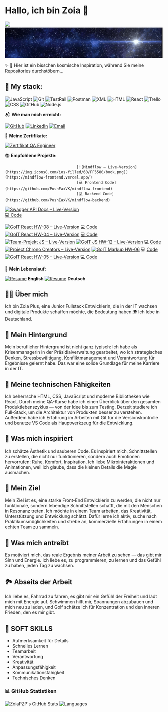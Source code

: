 # **Hallo, ich bin Zoia** 🤝

![](https://readme-typing-svg.demolab.com?font=Fira+Code&pause=1000&color=007BFF&width=435&lines=Willkommen+auf+meinem+Profil!;Ich+bin+eine+Front-End-Entwicklerin!)
 <img 
  src="https://raw.githubusercontent.com/ZoiaPZP/ZoiaPZP/main/images/ezgif.com-crop2.gif" 
  alt="Sci-fi Space" 
  style="width: 100%; height: auto; max-height: 550px; object-fit: cover; display: block;" />





  ✨ 💫  Hier ist ein bisschen kosmische Inspiration, während Sie meine Repositories durchstöbern...
</p>

## 🧰 My stack:

![JavaScript](https://img.shields.io/badge/javascript-%23323330.svg?style=for-the-badge&logo=javascript&logoColor=%23F7DF1E)
![Git](https://img.shields.io/badge/git-%23F05033.svg?style=for-the-badge&logo=git&logoColor=white)
![TestRail](https://img.shields.io/badge/TestRail-%234D8B31.svg?style=for-the-badge&logo=test-rail&logoColor=white)
![Postman](https://img.shields.io/badge/Postman-%23FF6C37.svg?style=for-the-badge&logo=postman&logoColor=white)
![XML](https://img.shields.io/badge/XML-%23F7A600.svg?style=for-the-badge&logo=xml&logoColor=white)  <!-- Яскраво жовтий для XML -->
![HTML](https://img.shields.io/badge/HTML-%23E34F26.svg?style=for-the-badge&logo=html5&logoColor=white)
![React](https://img.shields.io/badge/React-%2320232a.svg?style=for-the-badge&logo=react&logoColor=%2361DAFB)
![Trello](https://img.shields.io/badge/Trello-%23002630.svg?style=for-the-badge&logo=trello&logoColor=white)
![CSS](https://img.shields.io/badge/CSS-%231572B6.svg?style=for-the-badge&logo=css3&logoColor=white)
![GitHub](https://img.shields.io/badge/GitHub-%236C6C6C.svg?style=for-the-badge&logo=github&logoColor=white) <!-- Світло-сірий для GitHub -->
![Node.js](https://img.shields.io/badge/Node.js-%23339933.svg?style=for-the-badge&logo=node.js&logoColor=white)

📬 **Wie man mich erreicht:**

[![GitHub](https://img.icons8.com/ios/50/333333/github.png)](https://github.com/ZoiaPZP)
[![LinkedIn](https://img.icons8.com/ios/50/0e76a8/linkedin.png)](https://www.linkedin.com/in/zoia-plus)
[![Email](https://img.icons8.com/ios/50/ff0000/email.png)](mailto:01102pzp@gmail.com)

📜 **Meine Zertifikate:**

[![Zertifikat QA Engineer](https://img.icons8.com/ios/60/ff0000/certificate.png)](https://drive.google.com/file/d/1I3Duv0DvN3kUy43yo5l5qRq4k1ohjC87/view?usp=sharing)

📚 **Empfohlene Projekte:**




                                    [![Mindflow – Live-Version](https://img.icons8.com/ios-filled/60/FF5580/book.png)](https://mindflow-frontend.vercel.app/)  
                                    [💻 Frontend Code](https://github.com/PushEaxVK/mindflow-frontend)  
                                    [💻 Backend Code](https://github.com/PushEaxVK/mindflow-backend)
[![Swagger API Docs – Live-Version](https://img.icons8.com/ios-filled/60/876445/book.png)](https://nodejs-hw-mongodb-8-rqln.onrender.com/api-docs/)  
[💻 Code](https://github.com/ZoiaPZP/nodejs-hw-mongodb/tree/hw7-swagger)

[![GoIT React HW-08 – Live-Version](https://img.icons8.com/ios-filled/60/FFB4A2/book.png)](https://goit-react-hw-08-inky-eight-13.vercel.app/) 
[💻 Code](https://github.com/ZoiaPZP/goit-react-hw-08)
[![GoIT React HW-04 – Live-Version](https://img.icons8.com/ios-filled/60/E52020/book.png)](https://goit-react-hw-04-six-tau-33.vercel.app/) 
[💻 Code](https://github.com/ZoiaPZP/goit-react-hw-04)
[![Team-Projekt JS – Live-Version](https://img.icons8.com/ios-filled/60/FBA518/book.png)](https://jaelouss.github.io/js-project/)
[![GoIT JS HW-12 – Live-Version](https://img.icons8.com/ios-filled/60/F9CB43/book.png)](https://zoiapzp.github.io/goit-js-hw-12/)
💻 [Code](https://github.com/ZoiaPZP/goit-js-hw-12)
[![Project Chrono Creators – Live-Version](https://img.icons8.com/ios-filled/60/A89C29/book.png)](https://pusheaxvk.github.io/project-chrono-creators/)
[![GoIT Markup HW-06](https://img.icons8.com/ios-filled/60/C14600/book.png)](https://zoiapzp.github.io/goit-markup-hw-06/)
💻 [Code](https://github.com/ZoiaPZP/goit-markup-hw-06)
[![GoIT React HW-05 – Live-Version](https://img.icons8.com/ios-filled/60/A888B5/book.png)](https://goit-react-hw-05-o2qmu27qk-zoias-projects-a69c267d.vercel.app/) [💻 Code](https://github.com/ZoiaPZP/goit-react-hw-05)

📄 **Mein Lebenslauf:**  

[![Resume](https://img.icons8.com/ios/60/007F73/resume.png)](https://drive.google.com/file/d/1D_TD0T6HHa0lExoeb0qeTjCV8ZOvB7rB/view?usp=sharing) **English**
[![Resume](https://img.icons8.com/ios/60/E52020/resume.png)](https://drive.google.com/file/d/1wM4qbsXdIQOApApxbtY5r3tdBUAsReYc/view?usp=sharing) **Deutsch** 



## 👩‍💻 Über mich
Ich bin Zoia Plus, eine Junior Fullstack Entwicklerin, die in der IT wachsen und digitale Produkte schaffen möchte, die Bedeutung haben.🌍 Ich lebe in Deutschland.

## 🧩 Mein Hintergrund
Mein beruflicher Hintergrund ist nicht ganz typisch: Ich habe als Krisenmanagerin in der Präsidialverwaltung gearbeitet, wo ich strategisches Denken, Stressbewältigung, Konfliktmanagement und Verantwortung für Ergebnisse gelernt habe. Das war eine solide Grundlage für meine Karriere in der IT.

## 🔧 Meine technischen Fähigkeiten
Ich beherrsche HTML, CSS, JavaScript und moderne Bibliotheken wie React. Durch meine QA-Kurse habe ich einen Überblick über den gesamten Produktlebenszyklus — von der Idee bis zum Testing. Derzeit studiere ich Full-Stack, um die Architektur von Produkten besser zu verstehen. Außerdem habe ich Erfahrung im Arbeiten mit Git für die Versionskontrolle und benutze VS Code als Hauptwerkzeug für die Entwicklung.

## 🎨 Was mich inspiriert
Ich schätze Ästhetik und sauberen Code. Es inspiriert mich, Schnittstellen zu erstellen, die nicht nur funktionieren, sondern auch Emotionen hervorrufen: Ruhe, Komfort, Inspiration. Ich liebe Mikrointeraktionen und Animationen, weil ich glaube, dass die kleinen Details die Magie ausmachen.

## 🎯 Mein Ziel
Mein Ziel ist es, eine starke Front-End Entwicklerin zu werden, die nicht nur funktionale, sondern lebendige Schnittstellen schafft, die mit den Menschen in Resonanz treten. Ich möchte in einem Team arbeiten, das Kreativität, Unterstützung und Entwicklung schätzt. Dafür lerne ich aktiv, suche nach Praktikumsmöglichkeiten und strebe an, kommerzielle Erfahrungen in einem echten Team zu sammeln.

## 🌟 Was mich antreibt
Es motiviert mich, das reale Ergebnis meiner Arbeit zu sehen — das gibt mir Sinn und Energie. Ich liebe es, zu programmieren, zu lernen und das Gefühl zu haben, jeden Tag zu wachsen.

## 🏞️ Abseits der Arbeit
Ich liebe es, Fahrrad zu fahren, es gibt mir ein Gefühl der Freiheit und lädt mich mit Energie auf. Schwimmen hilft mir, Spannungen abzubauen und mich neu zu laden, und Golf schätze ich für Konzentration und den inneren Frieden, den es mir gibt.

## 🧠 SOFT SKILLS
- Aufmerksamkeit für Details
- Schnelles Lernen
- Teamarbeit
- Verantwortung
- Kreativität
- Anpassungsfähigkeit
- Kommunikationsfähigkeit
- Technisches Denken

### 📊 GitHub Statistiken

![ZoiaPZP's GitHub Stats](https://github-readme-stats.vercel.app/api?username=ZoiaPZP&show_icons=true&count_private=true&theme=radical)
![Languages](https://github-readme-stats.vercel.app/api/top-langs/?username=ZoiaPZP&layout=compact&theme=radical)




